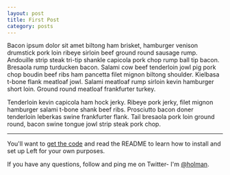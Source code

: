 ```yaml
---
layout: post
title: First Post
category: posts
---
```


Bacon ipsum dolor sit amet biltong ham brisket, hamburger venison drumstick pork
loin ribeye sirloin beef ground round sausage rump. Andouille strip steak
tri-tip shankle capicola pork chop rump ball tip bacon. Bresaola rump turducken
bacon. Salami cow beef tenderloin jowl pig pork chop boudin beef ribs ham
pancetta filet mignon biltong shoulder. Kielbasa t-bone flank meatloaf jowl.
Salami meatloaf rump sirloin kevin hamburger short loin. Ground round meatloaf
frankfurter turkey.

Tenderloin kevin capicola ham hock jerky. Ribeye pork jerky, filet mignon
hamburger salami t-bone shank beef ribs. Prosciutto bacon doner tenderloin
leberkas swine frankfurter flank. Tail bresaola pork loin ground round, bacon
swine tongue jowl strip steak pork chop.

---

You'll want to [get the code][left] and read the README to learn how to
install and set up Left for your own purposes.

If you have any questions, follow and ping me on Twitter- I'm
[@holman][twitter].

[jekyll]: https://github.com/mojombo/jekyll
[zh]: http://zachholman.com
[left]: https://github.com/holman/left#readme
[twitter]: https://twitter.com/holman
